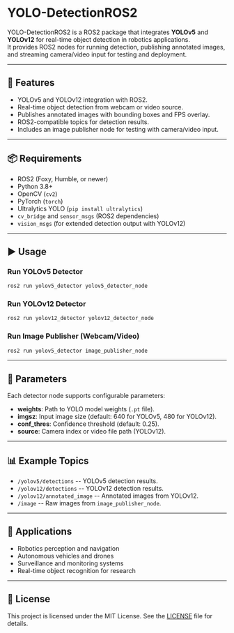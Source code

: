 # YOLO-DetectionROS2

YOLO-DetectionROS2 is a ROS2 package that integrates **YOLOv5** and
**YOLOv12** for real-time object detection in robotics applications.\
It provides ROS2 nodes for running detection, publishing annotated
images, and streaming camera/video input for testing and deployment.

------------------------------------------------------------------------

## 🚀 Features

-   YOLOv5 and YOLOv12 integration with ROS2.
-   Real-time object detection from webcam or video source.
-   Publishes annotated images with bounding boxes and FPS overlay.
-   ROS2-compatible topics for detection results.
-   Includes an image publisher node for testing with camera/video
    input.

------------------------------------------------------------------------

## 📦 Requirements

-   ROS2 (Foxy, Humble, or newer)
-   Python 3.8+
-   OpenCV (`cv2`)
-   PyTorch (`torch`)
-   Ultralytics YOLO (`pip install ultralytics`)
-   `cv_bridge` and `sensor_msgs` (ROS2 dependencies)
-   `vision_msgs` (for extended detection output with YOLOv12)

------------------------------------------------------------------------

## ▶️ Usage

### Run YOLOv5 Detector

``` bash
ros2 run yolov5_detector yolov5_detector_node
```

### Run YOLOv12 Detector

``` bash
ros2 run yolov12_detector yolov12_detector_node
```

### Run Image Publisher (Webcam/Video)

``` bash
ros2 run yolov5_detector image_publisher_node
```

------------------------------------------------------------------------

## 🔧 Parameters

Each detector node supports configurable parameters:

-   **weights**: Path to YOLO model weights (`.pt` file).
-   **imgsz**: Input image size (default: 640 for YOLOv5, 480 for
    YOLOv12).
-   **conf_thres**: Confidence threshold (default: 0.25).
-   **source**: Camera index or video file path (YOLOv12).

------------------------------------------------------------------------

## 📊 Example Topics

-   `/yolov5/detections` -- YOLOv5 detection results.
-   `/yolov12/detections` -- YOLOv12 detection results.
-   `/yolov12/annotated_image` -- Annotated images from YOLOv12.
-   `/image` -- Raw images from `image_publisher_node`.

------------------------------------------------------------------------

## 🤖 Applications

-   Robotics perception and navigation
-   Autonomous vehicles and drones
-   Surveillance and monitoring systems
-   Real-time object recognition for research


------------------------------------------------------------------------

## 📜 License

This project is licensed under the MIT License. See the
[LICENSE](LICENSE) file for details.
